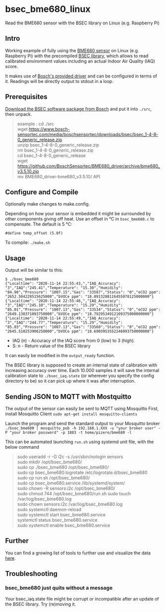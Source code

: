 # bsec_bme680_linux

Read the BME680 sensor with the BSEC library on Linux (e.g. Raspberry Pi)

## Intro

Working example of fully using the
[BME680 sensor](https://www.bosch-sensortec.com/en/bst/products/all_products/bme680)
on Linux (e.g. Raspberry Pi) with the precompiled
[BSEC library](https://www.bosch-sensortec.com/bst/products/all_products/bsec),
which allows to read calibrated environment values including an actual Indoor
Air Quality (IAQ) score.

It makes use of
[Bosch's provided driver](https://github.com/BoschSensortec/BME680_driver)
and can be configured in terms of it.
Readings will be directly output to stdout in a loop.

## Prerequisites

[Download the BSEC software package from Bosch](https://www.bosch-sensortec.com/bst/products/all_products/bsec)
and put it into `./src`, then unpack.

> example :
> cd ./src  
> wget https://www.bosch-sensortec.com/media/boschsensortec/downloads/bsec/bsec_1-4-8-0_generic_release.zip  
> unzip bsec_1-4-8-0_generic_release.zip  
> rm bsec_1-4-8-0_generic_release.zip  
> cd bsec_1-4-8-0_generic_release  
> wget https://github.com/BoschSensortec/BME680_driver/archive/bme680_v3.5.10.zip  
> mv BME680_driver-bme680_v3.5.10/ API  


## Configure and Compile

Optionally make changes to make.config.

Depending on how your sensor is embedded it might be surrounded by other
components giving off heat. Use an offset in °C in `bsec_bme680.c` to
compensate. The default is 5 °C:
```
#define temp_offset (5.0f)
```

To compile: `./make.sh`

## Usage

Output will be similar to this:

```
$ ./bsec_bme680
{"Localtime": "2020-11-14 22:55:43,","IAQ_Accuracy": "3","IAQ":"245.41","Temperature": "15.30","Humidity": "84.98","Pressure": "1007.15","Gas": "33587","Status": "0","eCO2 ppm": "2652.584228515625000","bVOCe ppm": "18.8913288116455078125000000"}
{"Localtime": "2020-11-14 22:55:46,","IAQ_Accuracy": "3","IAQ":"245.10","Temperature": "15.29","Humidity": "85.01","Pressure": "1007.13","Gas": "33534","Status": "0","eCO2 ppm": "2649.130371093750000","bVOCe ppm": "18.7929534912109375000000000"}
{"Localtime": "2020-11-14 22:55:49,","IAQ_Accuracy": "3","IAQ":"244.77","Temperature": "15.29","Humidity": "85.03","Pressure": "1007.13","Gas": "33560","Status": "0","eCO2 ppm": "2645.510253906250000","bVOCe ppm": "18.6903953552246093750000000"}
```
* IAQ (n) - Accuracy of the IAQ score from 0 (low) to 3 (high).
* S: n - Return value of the BSEC library

It can easily be modified in the `output_ready` function.

The BSEC library is supposed to create an internal state of calibration with
increasing accuracy over time. Each 10.000 samples it will save the internal
calibration state to `./bsec_iaq.state` (or wherever you specify the config
directory to be) so it can pick up where it was after interruption.

## Sending JSON to MQTT with Mostquitto

The output of the sensor can easily be sent to MQTT using Mosquitto
First, install Mosquitto Client `sudo apt-get install mosquitto-clients`

Launch the program and send the standard output to your Mosquitto broker
`./bsec_bme680 | mosquitto_pub -h 192.168.1.XXX -u "your broker user" -P "your broker password" -p 1883 -t home/pizero/bme680 -l`

This can be automated launching `run.sh` using systemd unit file, with the below command  
> sudo useradd -r -G i2c -s /usr/sbin/nologin sensors  
> sudo mkdir /opt/bsec_bme680/  
> sudo cp ./bsec_bme680 /opt/bsec_bme680/  
> sudo cp bsec_bme680.logrotate /etc/logrotate.d/bsec_bme680  
> sudo cp run.sh /opt/bsec_bme680/  
> sudo cp bsec_bme680.service /lib/systemd/system/  
> sudo chown -R sensors:i2c /opt/bsec_bme680/  
> sudo chmod 744 /opt/bsec_bme680/run.sh 
> sudo touch /var/log/bsec_bme680.log  
> sudo chown sensors:i2c /var/log/bsec_bme680.log  
> sudo systemctl daemon-reload  
> sudo systemctl start bsec_bme680.service  
> systemctl status bsec_bme680.service  
> sudo systemctl enable bsec_bme680.service  

## Further

You can find a growing list of tools to further use and visualize the data
[here](https://github.com/alexh-name/bme680_outputs).

## Troubleshooting

### bsec_bme680 just quits without a message

Your bsec_iaq.state file might be corrupt or incompatible after an update of the
BSEC library. Try (re)moving it.

